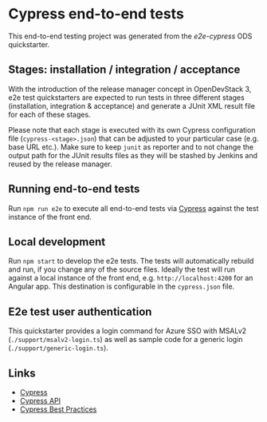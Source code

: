 # Cypress end-to-end tests

This end-to-end testing project was generated from the *e2e-cypress* ODS quickstarter.

## Stages: installation / integration / acceptance

With the introduction of the release manager concept in OpenDevStack 3, e2e test quickstarters are expected to run tests in three different stages (installation, integration & acceptance) and generate a JUnit XML result file for each of these stages.

Please note that each stage is executed with its own Cypress configuration file (`cypress-<stage>.json`) that can be adjusted to your particular case (e.g. base URL etc.). Make sure to keep `junit` as reporter and to not change the output path for the JUnit results files as they will be stashed by Jenkins and reused by the release manager.

## Running end-to-end tests

Run `npm run e2e` to execute all end-to-end tests via [Cypress](https://www.cypress.io) against the test instance of the front end.

## Local development

Run `npm start` to develop the e2e tests. The tests will automatically rebuild and run, if you change any of the source files. Ideally the test will run against a local instance of the front end, e.g. `http://localhost:4200` for an Angular app. This destination is configurable in the `cypress.json` file.

## E2e test user authentication

This quickstarter provides a login command for Azure SSO with MSALv2 (`./support/msalv2-login.ts`) as well as sample code for a generic login (`./support/generic-login.ts`). 

## Links
* [Cypress](https://www.cypress.io)
* [Cypress API](https://docs.cypress.io/api/introduction/api.html)
* [Cypress Best Practices](https://docs.cypress.io/guides/references/best-practices.html)
